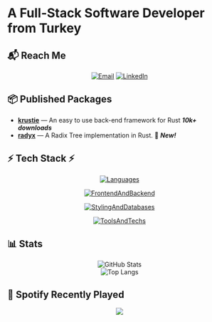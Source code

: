 # A Full-Stack Software Developer from Turkey

## 📬 Reach Me

<div align="center">

[![Email](https://img.shields.io/badge/Email-emrecancorapci@proton.me-purple?style=for-the-badge)](mailto:emrecancorapci@proton.me) [![LinkedIn](https://img.shields.io/badge/LinkedIn-Emre%20Can%20Corapci-blue?style=for-the-badge)](https://linkedin.com/in/emrecancorapci)

</div>

## 📦 Published Packages

- **[krustie](https://crates.io/crates/krustie)** —  An easy to use back-end framework for Rust ***10k+ downloads***
- **[radyx](https://crates.io/crates/radyx)** —  A Radix Tree implementation in Rust. 🎂 ***New!***

## ⚡ Tech Stack ⚡

<div align="center">

[![Languages](https://skillicons.dev/icons?i=ts,rust,,c,cpp,cs,md)](https://github.com/emrecancorapci)

[![FrontendAndBackend](https://skillicons.dev/icons?i=astro,react,nextjs,,dotnet,nodejs,express)](https://github.com/emrecancorapci)

[![StylingAndDatabases](https://skillicons.dev/icons?i=bootstrap,sass,styledcomponents,tailwind,,postgres,mongodb)](https://github.com/emrecancorapci)

[![ToolsAndTechs](https://skillicons.dev/icons?i=arduino,bash,graphql,vite,vitest,,nginx)](https://github.com/emrecancorapci)

</div>

## 📊 Stats

<div align="center">

![GitHub Stats](https://github-readme-stats.vercel.app/api?username=emrecancorapci&show_icons=true&theme=dark&include_all_commits=true&card_width=400)  
![Top Langs](https://github-readme-stats.vercel.app/api/top-langs?username=emrecancorapci&theme=dark&langs_count=6&layout=compact&card_width=432)


</div>

## 🎵 Spotify Recently Played

<div align="center">
  
![](https://spotify-recently-played-readme.vercel.app/api?user=trknell&unique=true&count=10)

</div>
